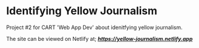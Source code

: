 # Identifying Yellow Journalism
Project #2 for CART 'Web App Dev' about idenitfying yellow journalism.

The site can be viewed on Netlify at;
__*https://yellow-journalism.netlify.app*__

